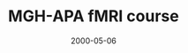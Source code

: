 ---
title: "MGH-APA fMRI course"
project_id: 
date: 2000-05-06
conference_id: ""
presenters:
   - peter_bandettini
summary: "<p>MGH-APA fMRI course, MGH-NMR Center, Charlestown, MA [document1] [document2]</p>"
file: /assets/presentations/T118.ppt
filename: T118.ppt
layout: presentation
---